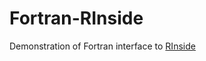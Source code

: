 # Fortran-RInside

Demonstration of Fortran interface to [RInside](https://github.com/eddelbuettel/rinside)

